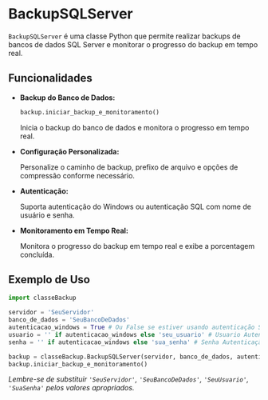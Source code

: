 # BackupSQLServer

`BackupSQLServer` é uma classe Python que permite realizar backups de bancos de dados SQL Server e monitorar o progresso do backup em tempo real.


## Funcionalidades

- **Backup do Banco de Dados:**

  ```python
  backup.iniciar_backup_e_monitoramento()
  ```

  Inicia o backup do banco de dados e monitora o progresso em tempo real.

- **Configuração Personalizada:**

  Personalize o caminho de backup, prefixo de arquivo e opções de compressão conforme necessário.

- **Autenticação:**

  Suporta autenticação do Windows ou autenticação SQL com nome de usuário e senha.

- **Monitoramento em Tempo Real:**

  Monitora o progresso do backup em tempo real e exibe a porcentagem concluída.

## Exemplo de Uso

```python
import classeBackup

servidor = 'SeuServidor'
banco_de_dados = 'SeuBancoDeDados'
autenticacao_windows = True # Ou False se estiver usando autenticação SQL
usuario = '' if autenticacao_windows else 'seu_usuario' # Usuario Autenticação do SQL Server
senha = '' if autenticacao_windows else 'sua_senha' # Senha Autenticação do SQL Server

backup = classeBackup.BackupSQLServer(servidor, banco_de_dados, autenticacao_windows, usuario, senha)
backup.iniciar_backup_e_monitoramento()
```

*Lembre-se de substituir `'SeuServidor'`, `'SeuBancoDeDados'`, `'SeuUsuario'`, `'SuaSenha'` pelos valores apropriados.*
